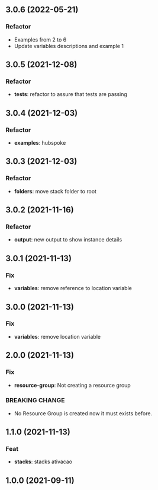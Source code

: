 ## 3.0.6 (2022-05-21)

### Refactor

- Examples from 2 to 6
- Update variables descriptions and example 1

## 3.0.5 (2021-12-08)

### Refactor

- **tests**: refactor to assure that tests are passing

## 3.0.4 (2021-12-03)

### Refactor

- **examples**: hubspoke

## 3.0.3 (2021-12-03)

### Refactor

- **folders**: move stack folder to root

## 3.0.2 (2021-11-16)

### Refactor

- **output**: new output to show instance details

## 3.0.1 (2021-11-13)

### Fix

- **variables**: remove reference to location variable

## 3.0.0 (2021-11-13)

### Fix

- **variables**: remove location variable

## 2.0.0 (2021-11-13)

### Fix

- **resource-group**: Not creating a resource group

### BREAKING CHANGE

- No Resource Group is created now it must exists before.

## 1.1.0 (2021-11-13)

### Feat

- **stacks**: stacks ativacao

## 1.0.0 (2021-09-11)

